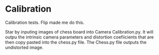 # Calibration

Calibration tests. Flip made me do this.

Star by inputing images of chess board into Camera Calibration.py. It will outpu the intrinsic camera parameters and distortion coefiicients that are then copy pasted into the chess.py file. The Chess.py file outputs the undistorted image.
